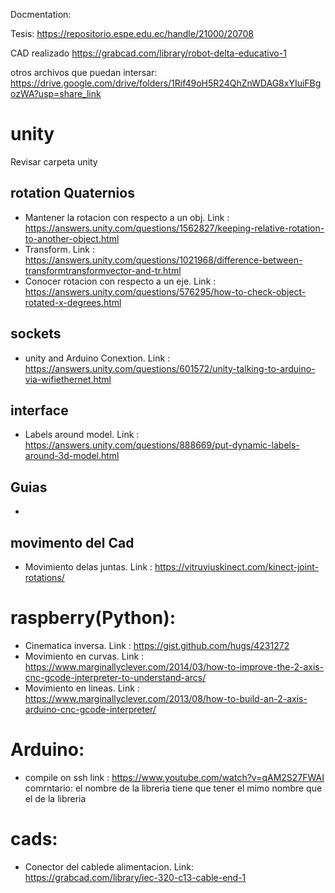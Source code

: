 Docmentation:

Tesis:
https://repositorio.espe.edu.ec/handle/21000/20708

CAD realizado
https://grabcad.com/library/robot-delta-educativo-1

otros archivos que puedan intersar:
https://drive.google.com/drive/folders/1Rif49oH5R24QhZnWDAG8xYIuiFBgozWA?usp=share_link

# unity 

Revisar carpeta unity

## rotation Quaternios 

- Mantener la rotacion con respecto a un obj.	Link : https://answers.unity.com/questions/1562827/keeping-relative-rotation-to-another-object.html 
- Transform. 								 	Link : https://answers.unity.com/questions/1021968/difference-between-transformtransformvector-and-tr.html
- Conocer rotacion con respecto a un eje.		Link : https://answers.unity.com/questions/576295/how-to-check-object-rotated-x-degrees.html
## sockets

- unity and Arduino Conextion. Link : https://answers.unity.com/questions/601572/unity-talking-to-arduino-via-wifiethernet.html

## interface

- Labels around model.		Link : https://answers.unity.com/questions/888669/put-dynamic-labels-around-3d-model.html

## Guias
- 

## movimento del Cad
- Movimiento delas juntas.		Link : https://vitruviuskinect.com/kinect-joint-rotations/

# raspberry(Python):

- Cinematica inversa. 		Link : https://gist.github.com/hugs/4231272
- Movimiento en curvas. 	Link : https://www.marginallyclever.com/2014/03/how-to-improve-the-2-axis-cnc-gcode-interpreter-to-understand-arcs/
- Movimiento en lineas.		Link : https://www.marginallyclever.com/2013/08/how-to-build-an-2-axis-arduino-cnc-gcode-interpreter/




# Arduino:
- compile on ssh			link : https://www.youtube.com/watch?v=qAM2S27FWAI			comrntario: el nombre de la libreria tiene que tener el mimo nombre que el de la libreria





# cads:

- Conector del cablede alimentacion. 	Link: https://grabcad.com/library/iec-320-c13-cable-end-1